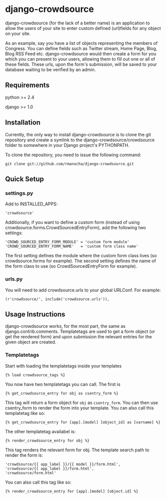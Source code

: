 # django-crowdsource

django-crowdsource (for the lack of a better name) is an application to allow the users of your site to enter custom defined (url)fields for any object on your site.

As an example, say you have a list of objects representing the members of Congress. You can define fields such as Twitter stream, Home Page, Blog, Blog RSS Feed etc. django-crowdsource would then create a form for you which you can present to your users, allowing them to fill out one or all of these fields. These urls, upon the form's submission, will be saved to your database waiting to be verified by an admin.

## Requirements

python >= 2.4

django >= 1.0

## Installation

Currently, the only way to install django-crowdsource is to clone the git repository and create a symlink to the django-crowdsource/crowdsource folder to somewhere in your Django project's PYTHONPATH.

To clone the repository, you need to issue the following command:

    git clone git://github.com/rmanocha/django-crowdsource.git

## Quick Setup

### settings.py

Add to INSTALLED_APPS:

    'crowdsource'

Additionally, if you want to define a custom form (instead of using crowdsource.forms.CrowdSourcedEntryForm), add the following two settings:

    'CROWD_SOURCED_ENTRY_FORM_MODULE' = 'custom form module'
    'CROWD_SOURCED_ENTRY_FORM_NAME'   = 'custom form class name'

The first setting defines the module where the custom form class lives (so crowdsource.forms for example).
The second setting defines the name of the form class to use (so CrowdSourcedEntryForm for example).

### urls.py

You will need to add crowdsource.urls to your global URLConf. For example:

    (r'crowdsource/', include('crowdsource.urls')), 

## Usage Instructions

django-crowdsource works, for the most part, the same as django.contrib.comments. Templatetags are used
to get a form object (or get the rendered form) and upon submission the relevant entries for the given
object are created.

### Templatetags

Start with loading the templatetags inside your templates

	{% load crowdsource_tags %}

You now have two templatetags you can call. The first is
	
	{% get_crowdsource_entry for obj as csentry_form %}

This tag will return a form object for ``obj`` as ``csentry_form``. You can then use csentry_form to render the form into your template. You can also call this templatetag like so:

	{% get_crowdsource_entry for [app].[model] [object_id] as [varname] %}

The other templatetag availabel is:

	{% render_crowdsource_entry for obj %}

This tag renders the relevant form for obj. The template search path to render the form is:

	'crowdsource/{{ app_label }}/{{ model }}/form.html',
	'crowdsource/{{ app_label }}/form.html',
	'crowdsource/form.html'	

You can also call this tag like so:

	{% render_crowdsource_entry for [app].[model] [object.id] %}

